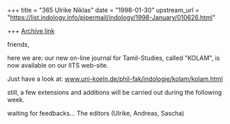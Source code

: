 +++
title = "365 Ulrike Niklas"
date = "1998-01-30"
upstream_url = "https://list.indology.info/pipermail/indology/1998-January/010626.html"

+++
[Archive link](https://list.indology.info/pipermail/indology/1998-January/010626.html)

friends,

here we are:
our new on-line journal for Tamil-Studies, called "KOLAM", is now
available
on our IITS web-site.

Just have a look at:
www.uni-koeln.de/phil-fak/indologie/kolam/kolam.html

still, a few extensions and additions will be carried out during the
following
week.

waiting for feedbacks...
                          The editors (Ulrike, Andreas, Sascha)




